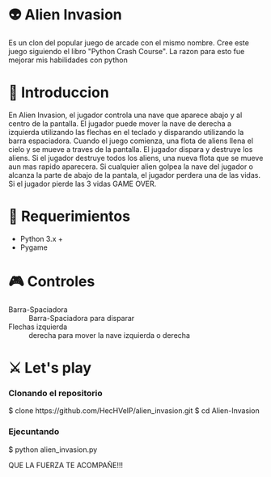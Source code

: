 
<h1>👽 Alien Invasion</h1>
<p>Es un clon del popular juego de arcade con el mismo nombre. Cree este juego siguiendo el libro "Python Crash Course". La razon para esto fue mejorar mis habilidades con python</p>
<h1>🚀 Introduccion</h1>
<p>En Alien Invasion, el jugador controla una nave que aparece abajo y al centro de la pantalla. El jugador puede mover la nave de derecha a izquierda utilizando las flechas en el teclado y disparando utilizando la barra espaciadora. Cuando el juego comienza, una flota de aliens llena el cielo y se mueve a traves de la pantalla. El jugador dispara y destruye los aliens. Si el jugador destruye todos los aliens, una nueva flota que se mueve aun mas rapido aparecera. Si cualquier alien golpea la nave del jugador o alcanza la parte de abajo de la pantala, el jugador perdera una de las vidas. Si el jugador pierde las 3 vidas GAME OVER.</p>
<h1>🔧 Requerimientos</h1>
<ul>
  <li>Python 3.x +</li>
  <li>Pygame</li>
</ul>
<h1>🎮 Controles</h1>
<dl>
  <dt>Barra-Spaciadora</dt>
  <dd>Barra-Spaciadora para disparar</dd>
  <dt>Flechas izquierda</dt>
  <dd>derecha para mover la nave izquierda o derecha</dd>
</dl>

<h1>⚔ Let's play</h1>
<h3>Clonando el repositorio</h3>
$ clone https://github.com/HecHVelP/alien_invasion.git
$ cd Alien-Invasion
<h3>Ejecuntando</h3>
$ python alien_invasion.py

QUE LA FUERZA TE ACOMPAÑE!!!
